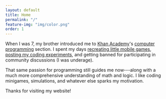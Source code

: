 ```yaml
---
layout: default
title: Home
permalink: "/"
feature-img: "img/color.png"
order: 1
---
```


When I was 7, my brother introduced me to <a href="https://khanacademy.org" target="_blank">Khan Academy</a>'s <a href="https://www.khanacademy.org/computing/computer-programming" target="_blank">computer programming</a> section. I spent my days <a href="https://www.khanacademy.org/computer-programming/rodeo-stampede-3d/5218478237696000" target="_blank">recreating little mobile games</a>, <a href="https://www.khanacademy.org/computer-programming/i-tried-laggy/6296798829166592" target="_blank">posting my coding experiments</a>, and getting banned for participating in community discussions (I was underage).

That same passion for programming still guides me now---along with a much more comprehensive understanding of math and logic. I like coding minigames, simulations, and whatever else sparks my motivation.

Thanks for visiting my website!